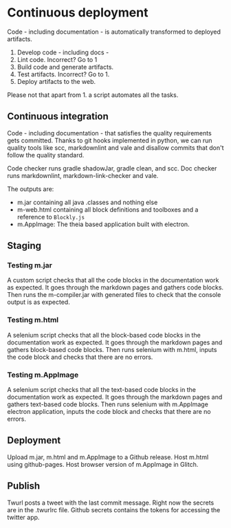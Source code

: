 # Continuous deployment

Code - including documentation - is automatically transformed to deployed artifacts.

1. Develop code - including docs -
2. Lint code. Incorrect? Go to 1
3. Build code and generate artifacts.
4. Test artifacts. Incorrect? Go to 1.
5. Deploy artifacts to the web.

Please not that apart from 1. a script automates all the tasks.

## Continuous integration

Code - including documentation - that satisfies the quality requirements gets committed. Thanks to git hooks implemented in python, we can run quality tools like scc, markdownlint and vale and disallow commits that don't follow the quality standard.

Code checker runs gradle shadowJar, gradle clean, and scc. Doc checker runs markdownlint, markdown-link-checker and vale.

The outputs are:

* m.jar containing all java .classes and nothing else
* m-web.html containing all block definitions and toolboxes and a reference to `Blockly.js`
* m.AppImage: The theia based application built with electron.

## Staging

### Testing m.jar

A custom script checks that all the code blocks in the documentation work as expected. It goes through the markdown pages and gathers code blocks. Then runs the m-compiler.jar with generated files to check that the console output is as expected.

### Testing m.html

A selenium script checks that all the block-based code blocks in the documentation work as expected. It goes through the markdown pages and gathers block-based code blocks. Then runs selenium with m.html, inputs the code block and checks that there are no errors.

### Testing m.AppImage

A selenium script checks that all the text-based code blocks in the documentation work as expected. It goes through the markdown pages and gathers text-based code blocks. Then runs selenium with m.AppImage electron application, inputs the code block and checks that there are no errors.

## Deployment

Upload m.jar, m.html and m.AppImage to a Github release. Host m.html using github-pages. Host browser version of m.AppImage in Glitch.

## Publish

Twurl posts a tweet with the last commit message. Right now the secrets are in the .twurlrc file. Github secrets contains the tokens for accessing the twitter app.
